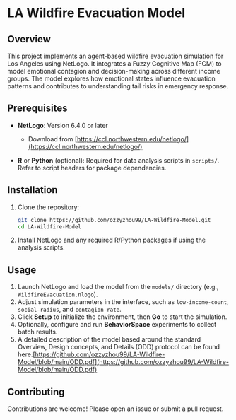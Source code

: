 # LA Wildfire Evacuation Model

## Overview

This project implements an agent-based wildfire evacuation simulation for Los Angeles using NetLogo. It integrates a Fuzzy Cognitive Map (FCM) to model emotional contagion and decision-making across different income groups. The model explores how emotional states influence evacuation patterns and contributes to understanding tail risks in emergency response.

## Prerequisites

* **NetLogo**: Version 6.4.0 or later

  * Download from [https://ccl.northwestern.edu/netlogo/](https://ccl.northwestern.edu/netlogo/)
* **R** or **Python** (optional): Required for data analysis scripts in `scripts/`. Refer to script headers for package dependencies.

## Installation

1. Clone the repository:

   ```bash
   git clone https://github.com/ozzyzhou99/LA-Wildfire-Model.git
   cd LA-Wildfire-Model
   ```
2. Install NetLogo and any required R/Python packages if using the analysis scripts.

## Usage

1. Launch NetLogo and load the model from the `models/` directory (e.g., `WildfireEvacuation.nlogo`).
2. Adjust simulation parameters in the interface, such as `low-income-count`, `social-radius`, and `contagion-rate`.
3. Click **Setup** to initialize the environment, then **Go** to start the simulation.
4. Optionally, configure and run **BehaviorSpace** experiments to collect batch results.
5. A detailed description of the model based around the standard Overview, Design concepts, and Details (ODD) protocol can be found here.[https://github.com/ozzyzhou99/LA-Wildfire-Model/blob/main/ODD.pdf](https://github.com/ozzyzhou99/LA-Wildfire-Model/blob/main/ODD.pdf)

## Contributing

Contributions are welcome! Please open an issue or submit a pull request. 
